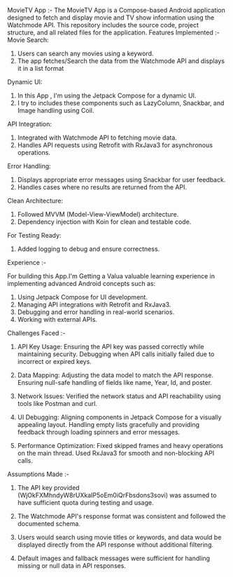 MovieTV App :-
The MovieTV App is a Compose-based Android application designed to fetch and display movie and TV 
show information using the Watchmode API. This repository includes the source code, project 
structure, and all related files for the application. 
Features Implemented :- 
Movie Search: 
1) Users can search any movies using a keyword. 
2) The app fetches/Search the data from the Watchmode API and displays it in a list format
   
Dynamic UI: 
1) In this App , I'm using the Jetpack Compose for a dynamic UI. 
2) I try to includes these components such as LazyColumn, Snackbar, and Image handling using Coil.

API Integration: 
1) Integrated with Watchmode API to fetching movie data. 
2) Handles API requests using Retrofit with RxJava3 for asynchronous operations.   

Error Handling: 
1) Displays appropriate error messages using Snackbar for user feedback. 
2) Handles cases where no results are returned from the API.

Clean Architecture: 
1) Followed MVVM (Model-View-ViewModel) architecture. 
2) Dependency injection with Koin for clean and testable code.

For Testing Ready: 
1) Added logging to debug and ensure correctness. 


Experience :-

For building this App.I'm Getting a Valua valuable learning experience in implementing advanced Android concepts such as:

1) Using Jetpack Compose for UI development. 
2) Managing API integrations with Retrofit and RxJava3. 
3) Debugging and error handling in real-world scenarios. 
4) Working with external APIs.

   
Challenges Faced :-

1) API Key Usage: 
Ensuring the API key was passed correctly while maintaining security. 
Debugging when API calls initially failed due to incorrect or expired keys.

2) Data Mapping: 
Adjusting the data model to match the API response. 
Ensuring null-safe handling of fields like name, Year, Id, and poster.

3) Network Issues: 
Verified the network status and API reachability using tools like Postman and curl. 

4) UI Debugging: 
Aligning components in Jetpack Compose for a visually appealing layout. 
Handling empty lists gracefully and providing feedback through loading spinners and error messages. 

5) Performance Optimization: 
Fixed skipped frames and heavy operations on the main thread. 
Used RxJava3 for smooth and non-blocking API calls. 


Assumptions Made :-

1) The API key provided (WjOkFXMhndyW8rUXkaIP5oEm0iQrFbsdons3sovi) was assumed to have sufficient quota during testing and usage. 

2) The Watchmode API's response format was consistent and followed the documented schema. 

3) Users would search using movie titles or keywords, and data would be displayed directly from the API response without additional filtering. 

4) Default images and fallback messages were sufficient for handling missing or null data in API responses. 
